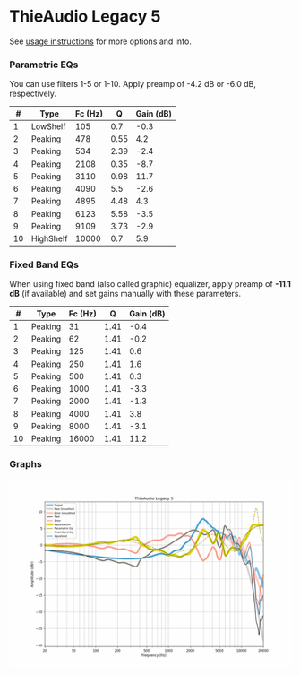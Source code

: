 # ThieAudio Legacy 5
See [usage instructions](https://github.com/jaakkopasanen/AutoEq#usage) for more options and info.

### Parametric EQs
You can use filters 1-5 or 1-10. Apply preamp of -4.2 dB or -6.0 dB, respectively.

|   # | Type      |   Fc (Hz) |    Q |   Gain (dB) |
|-----|-----------|-----------|------|-------------|
|   1 | LowShelf  |       105 | 0.7  |        -0.3 |
|   2 | Peaking   |       478 | 0.55 |         4.2 |
|   3 | Peaking   |       534 | 2.39 |        -2.4 |
|   4 | Peaking   |      2108 | 0.35 |        -8.7 |
|   5 | Peaking   |      3110 | 0.98 |        11.7 |
|   6 | Peaking   |      4090 | 5.5  |        -2.6 |
|   7 | Peaking   |      4895 | 4.48 |         4.3 |
|   8 | Peaking   |      6123 | 5.58 |        -3.5 |
|   9 | Peaking   |      9109 | 3.73 |        -2.9 |
|  10 | HighShelf |     10000 | 0.7  |         5.9 |

### Fixed Band EQs
When using fixed band (also called graphic) equalizer, apply preamp of **-11.1 dB** (if available) and set gains manually with these parameters.

|   # | Type    |   Fc (Hz) |    Q |   Gain (dB) |
|-----|---------|-----------|------|-------------|
|   1 | Peaking |        31 | 1.41 |        -0.4 |
|   2 | Peaking |        62 | 1.41 |        -0.2 |
|   3 | Peaking |       125 | 1.41 |         0.6 |
|   4 | Peaking |       250 | 1.41 |         1.6 |
|   5 | Peaking |       500 | 1.41 |         0.3 |
|   6 | Peaking |      1000 | 1.41 |        -3.3 |
|   7 | Peaking |      2000 | 1.41 |        -1.3 |
|   8 | Peaking |      4000 | 1.41 |         3.8 |
|   9 | Peaking |      8000 | 1.41 |        -3.1 |
|  10 | Peaking |     16000 | 1.41 |        11.2 |

### Graphs
![](./ThieAudio%20Legacy%205.png)
